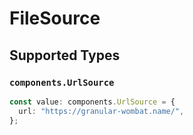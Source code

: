 # FileSource


## Supported Types

### `components.UrlSource`

```typescript
const value: components.UrlSource = {
  url: "https://granular-wombat.name/",
};
```

